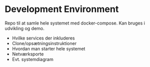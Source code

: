 # Development Environment
Repo til at samle hele systemet med docker-compose. Kan bruges i udvikling og demo.

- Hvilke services der inkluderes
- Clone/opsætningsinstruktioner
- Hvordan man starter hele systemet
- Netværksporte
- Evt. systemdiagram
